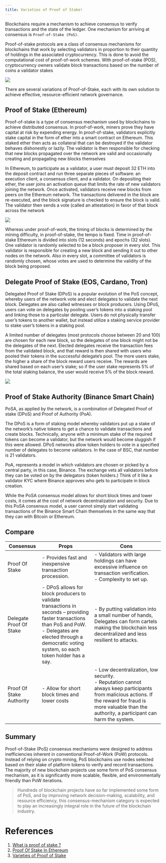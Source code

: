 ```yaml
---
title: Varieties of Proof of Stake!
---
```

Blockchains require a mechanism to achieve consensus to verify transactions and the state of the ledger. One mechanism for arriving at consensus is `Proof-of-Stake (PoS)`.

Proof-of-stake protocols are a class of consensus mechanisms for blockchains that work by selecting validators in proportion to their quantity of holdings in the associated cryptocurrency. This is done to avoid the computational cost of proof-of-work schemes.
With proof-of-stake (POS), cryptocurrency owners validate block transactions based on the number of coins a validator stakes

<img src="https://cdn.bho.network/cms/proof_of_stake_la_gi_9_34ebf9b1dd.png" />

There are several variations of Proof-of-Stake, each with its own solution to achieve effective, resource-efficient network governance.

## Proof of Stake (Ethereum)
Proof-of-stake is a type of consensus mechanism used by blockchains to achieve distributed consensus. In proof-of-work, miners prove they have capital at risk by expending energy. In proof-of-stake, validators explicitly stake capital in the form of ether into a smart contract on Ethereum. This staked ether then acts as collateral that can be destroyed if the validator behaves dishonestly or lazily. The validator is then responsible for checking that new blocks propagated over the network are valid and occasionally creating and propagating new blocks themselves

In Ethereum, to participate as a validator, a user must deposit 32 ETH into the deposit contract and run three separate pieces of software: an execution client, a consensus client, and a validator. On depositing their ether, the user joins an activation queue that limits the rate of new validators joining the network. Once activated, validators receive new blocks from peers on the Ethereum network. The transactions delivered in the block are re-executed, and the block signature is checked to ensure the block is valid. The validator then sends a vote (called an attestation) in favor of that block across the network

<img src="https://lh4.googleusercontent.com/aLfz4aYiMQjG9cj2VQZElG5UsZXhZ21BvIWkh7nJe77EjnAw33d2Znbt2oNHVmIkEqZVT0zKxFuXJMG3ZH6SsYBXiUU0ZmeYGOETQOD5N6fw_n3uMeOTfrzg9asDfZn9hg8gQnVV" />

Whereas under proof-of-work, the timing of blocks is determined by the mining difficulty, in proof-of-stake, the tempo is fixed. Time in proof-of-stake Ethereum is divided into slots (12 seconds) and epochs (32 slots). One validator is randomly selected to be a block proposer in every slot. This validator is responsible for creating a new block and sending it out to other nodes on the network. Also in every slot, a committee of validators is randomly chosen, whose votes are used to determine the validity of the block being proposed.

## Delegate Proof of Stake (EOS, Cardano, Tron)

Delegated Proof of Stake (DPoS) is a popular evolution of the PoS concept, whereby users of the network vote and elect delegates to validate the next block. Delegates are also called witnesses or block producers. Using DPoS, users can vote on delegates by pooling user’s tokens into a staking pool and linking those to a particular delegate. Users do not physically transfer user’s tokens to another wallet, but instead utilize a staking service provider to stake user’s tokens in a staking pool.

A limited number of delegates (most protocols choose between 20 and 100) are chosen for each new block, so the delegates of one block might not be the delegates of the next. Elected delegates receive the transaction fees from the validated block, and that reward is then shared with users who pooled their tokens in the successful delegate’s pool. The more users stake, the higher a share of the block reward users receive. The rewards are shared based on each user’s stake; so if the user stake represents 5% of the total staking balance, the user would receive 5% of the block reward.

<img src="https://lh4.googleusercontent.com/IRUvqZtCaM-k3Ed1M-L4YnFA-q24QRA9ZRbsZON7uFrEnyBx8iuBaCpd9FP4CGAxLAkFaUMWpHPgSt-NhCRs2f99kB4O3uCtcEZQZkqgqoFzXW7hU_glezF92t5YZHsvsNJCCB9K" />


## Proof of Stake Authority (Binance Smart Chain)
PoSA, as applied by the network, is a combination of Delegated Proof of stake (DPoS) and Proof of Authority (PoA).

The DPoS is a form of staking model whereby validators put up a stake of the network’s native tokens to get a chance to validate transactions and create blocks. Technically, anyone with a minimum stake of the required tokens can become a validator, but the network would become sluggish if this were allowed. DPoS networks allow token holders to vote in a specified number of delegates to become validators. In the case of BSC, that number is 21 validators.

PoA, represents a model in which validators are chosen or picked by a central party, in this case, Binance. The exchange vets all validators before they can be voted on by the delegators (token holders.) Think of it like a validator KYC where Binance approves who gets to participate in block creation.

While the PoSA consensus model allows for short block times and lower costs, it comes at the cost of network decentralization and security. Due to this PoSA consensus model, a user cannot simply start validating transactions of the Binance Smart Chain themselves in the same way that they can with Bitcoin or Ethereum.


## Compare

<style>
.table-wrapper {
    width: auto;
    overflow-x: hidden;
  }

.table-wrapper>table tbody tr td, .table-wrapper>table thead th {
    white-space: unset;
    vertical-align: top;
  }
</style>

Consensus | Props | Cons
| ----   | - | - |
Proof Of Stake | - Provides fast and inexpensive transaction procession. | - Validators with large holdings can have excessive influence on transaction verification. <br> - Complexity to set up.
Delegate Proof Of Stake | - DPoS allows for block producers to validate transactions in seconds – providing faster transactions than PoS and PoW. <br> - Delegates are elected through a democratic voting system, so each token holder has a say. | - By putting validation into a small number of hands, Delegates can form cartels making the blockchain less decentralized and less resilient to attacks.
Proof Of Stake Authority | - Allow for short block times and lower costs | - Low decentralization, low security. <br> - Reputation cannot always keep participants from malicious actions. If the reward for fraud is more valuable than the authority, a participant can harm the system.

## Summary

Proof-of-Stake (PoS) consensus mechanisms were designed to address inefficiencies inherent in conventional Proof-of-Work (PoW) protocols. Instead of relying on crypto mining, PoS blockchains use nodes selected based on their stake of platform tokens to verify and record transactions. The majority of new blockchain projects use some form of PoS consensus mechanism, as it is significantly more scalable, flexible, and environmentally friendly than PoW iterations.

> Hundreds of blockchain projects have so far implemented some form of PoS, and by improving network decision-making, scalability, and resource efficiency, this consensus-mechanism category is expected to play an increasingly integral role in the future of the blockchain industry.


# References
1. <a href="https://www.investopedia.com/terms/p/proof-stake-pos.asp">What is proof of stake ?</a>
2. <a href="https://ethereum.org/en/developers/docs/consensus-mechanisms/pos/">Proof Of Stake In Ethereum</a>
3. <a href="https://www.gemini.com/cryptopedia/proof-of-stake-delegated-proof-of-stake-consensus-mechanism">Varieties of Proof of Stake</a>

